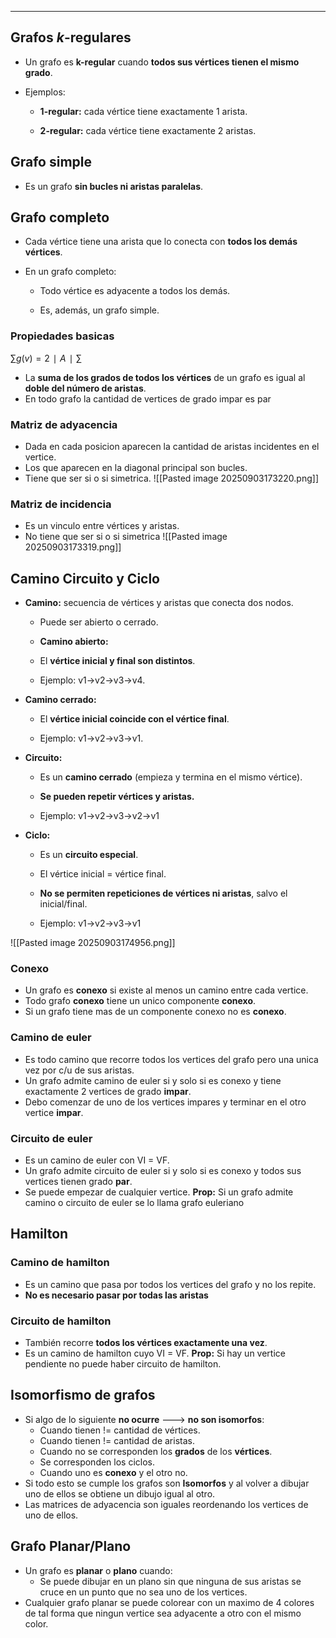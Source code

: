 -- -
## Grafos _k_-regulares

- Un grafo es **k-regular** cuando **todos sus vértices tienen el mismo grado**.
    
- Ejemplos:
    
    - **1-regular:** cada vértice tiene exactamente 1 arista.
        
    - **2-regular:** cada vértice tiene exactamente 2 aristas.
        

## Grafo simple

- Es un grafo **sin bucles ni aristas paralelas**.
    
## Grafo completo

- Cada vértice tiene una arista que lo conecta con **todos los demás vértices**.
    
- En un grafo completo:
    
    - Todo vértice es adyacente a todos los demás.
        
    - Es, además, un grafo simple.
        

### Propiedades basicas

$∑g⁡(v)=2∣A∣\sum$

- La **suma de los grados de todos los vértices** de un grafo es igual al **doble del número de aristas**.
- En todo grafo la cantidad de vertices de grado impar es par

### Matriz de adyacencia
- Dada en cada posicion aparecen la cantidad de aristas incidentes en el vertice.
- Los que aparecen en la diagonal principal son bucles.
- Tiene que ser si o si simetrica.
![[Pasted image 20250903173220.png]]

### Matriz de incidencia
- Es un vinculo entre vértices y aristas.
- No tiene que ser si o si simetrica
![[Pasted image 20250903173319.png]]

##  Camino Circuito y Ciclo

- **Camino:** secuencia de vértices y aristas que conecta dos nodos.  
	- Puede ser abierto o cerrado.
    - **Camino abierto:**
    
    - El **vértice inicial y final son distintos**.
        
    - Ejemplo: v1→v2→v3→v4​.
        
- **Camino cerrado:**
    
    - El **vértice inicial coincide con el vértice final**.
        
    - Ejemplo: v1→v2→v3→v1​.

- **Circuito:**
    
    - Es un **camino cerrado** (empieza y termina en el mismo vértice).
        
    - **Se pueden repetir vértices y aristas.**
        
    - Ejemplo: v1→v2→v3→v2→v1
        

- **Ciclo:**
    
    - Es un **circuito especial**.
        
    - El vértice inicial = vértice final.
        
    - **No se permiten repeticiones de vértices ni aristas**, salvo el inicial/final.
        
    - Ejemplo: v1→v2→v3→v1
        
![[Pasted image 20250903174956.png]]

### Conexo
- Un grafo es **conexo** si existe al menos un camino entre cada vertice.
- Todo grafo **conexo** tiene un unico componente **conexo**.
- Si un grafo tiene mas de un componente conexo no es **conexo**.

### Camino de euler
- Es todo camino que recorre todos los vertices del grafo pero una unica vez por c/u de sus aristas.
- Un grafo admite camino de euler si y solo si es conexo y tiene exactamente 2 vertices de grado **impar**.
- Debo comenzar de uno de los vertices impares y terminar en el otro vertice **impar**.
### Circuito de euler
- Es un camino de euler con  VI = VF.
- Un grafo admite circuito de euler si y solo si es conexo y todos sus vertices tienen grado **par**.
- Se puede empezar de cualquier vertice.
**Prop:** Si un grafo admite camino o circuito de euler se lo llama grafo euleriano

## Hamilton

### Camino de hamilton
- Es un camino que pasa por todos los vertices del grafo y no los repite.
- **No es necesario pasar por todas las aristas**

### Circuito de hamilton
- También recorre **todos los vértices exactamente una vez**.
- Es un camino de hamilton cuyo VI = VF.
**Prop:** Si hay un vertice pendiente no puede haber circuito de hamilton.

## Isomorfismo de grafos
- Si algo de lo siguiente **no ocurre** ---> **no son isomorfos**: 
	- Cuando tienen != cantidad de vértices.
	- Cuando tienen != cantidad de aristas.
	- Cuando no se corresponden los **grados** de los **vértices**.
	- Se corresponden los ciclos.
	- Cuando uno es **conexo** y el otro no.
- Si todo esto se cumple los grafos son **Isomorfos** y al volver a dibujar uno de ellos se obtiene un dibujo igual al otro. 
- Las matrices de adyacencia son iguales reordenando los vertices de uno de ellos.

## Grafo Planar/Plano
- Un grafo es **planar** o **plano** cuando: 
	- Se puede dibujar en un plano sin que ninguna de sus aristas se cruce en un punto que no sea uno de los vertices.
- Cualquier grafo planar se puede colorear con un maximo de 4 colores de tal forma que ningun vertice sea adyacente a otro con el mismo color.